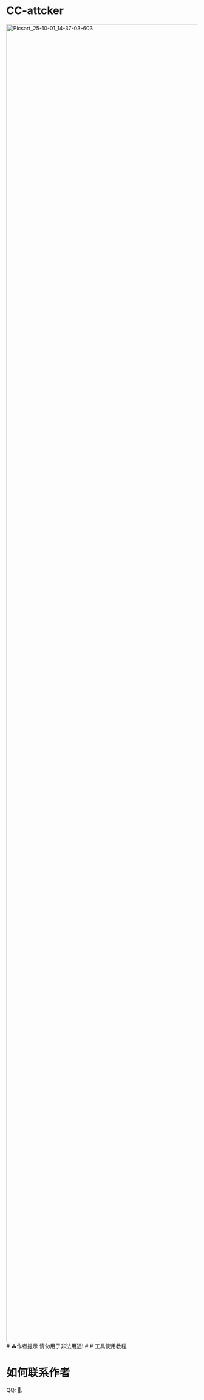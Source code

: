 # CC-attcker
<img width="3464" height="3464" alt="Picsart_25-10-01_14-37-03-603" src="https://github.com/user-attachments/assets/7cd89c5c-70b4-4825-be5d-9605f05c82bd" />
# ⚠️作者提示
请勿用于非法用途!
# # 工具使用教程

# 如何联系作者

QQ: [🐧](https://qm.qq.com/q/sKP3jsCuvm).

